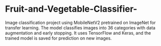 # Fruit-and-Vegetable-Classifier-
Image classification project using MobileNetV2 pretrained on ImageNet for transfer learning. The model classifies images into 36 categories with data augmentation and early stopping. It uses TensorFlow and Keras, and the trained model is saved for prediction on new images.
